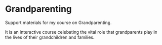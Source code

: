# Grandparenting
Support materials for my course on Grandparenting.

It is an interactive course celebating the vital role that grandparents play in the lives of their grandchildren and families.
